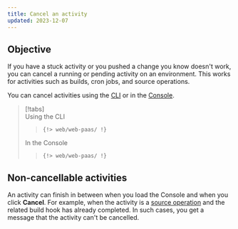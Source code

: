 ```yaml
---
title: Cancel an activity
updated: 2023-12-07
---
```



## Objective  

If you have a stuck activity or you pushed a change you know doesn't work,
you can cancel a running or pending activity on an environment.
This works for activities such as builds, cron jobs, and source operations.

You can cancel activities using the [CLI](../environments-administration/cli)
or in the [Console](../environments-administration/web).

> [!tabs]      
> Using the CLI     
>> ```      
>> {!> web/web-paas/ !}  
>> ```     
> In the Console     
>> ```      
>> {!> web/web-paas/ !}  
>> ```     

## Non-cancellable activities

An activity can finish in between when you load the Console and when you click **Cancel**.
For example, when the activity is a [source operation](../environments-create-apps/source-operations)
and the related build hook has already completed.
In such cases, you get a message that the activity can't be cancelled.
